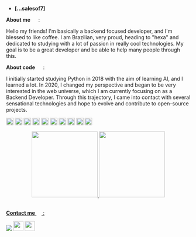 - **[...salesof7]**

**About me** <img height="14em" width="14em" src="https://super.so/icon/light/coffee.svg"> :

Hello my friends! I'm basically a backend focused developer, and I'm blessed to like coffee. I am Brazilian, very proud, heading to "hexa" and dedicated to studying with a lot of passion in really cool technologies. My goal is to be a great developer and be able to help many people through this.

**About code** <img height="14em" width="14em" src="https://super.so/icon/light/git-merge.svg"> :

I initially started studying Python in 2018 with the aim of learning AI, and I learned a lot. In 2020, I changed my perspective and began to be very interested in the web universe, which I am currently focusing on as a Backend Developer. Through this trajectory, I came into contact with several sensational technologies and hope to evolve and contribute to open-source projects.

<code><img height="20" alt="typescript" src="https://cdn.icon-icons.com/icons2/2415/PNG/512/typescript_original_logo_icon_146317.png"></code>
<code><img height="20" alt="javascript" src="https://cdn.icon-icons.com/icons2/2415/PNG/512/javascript_original_logo_icon_146455.png"></code>
<code><img height="20" alt="python" src="https://static.cloud-boxloja.com/lojas/wyfyg/produtos/cf02b27f-ab1b-4a50-ad17-4aa4e0368a94.jpg"></code>
<code><img height="20" alt="docker" src="https://cdn.icon-icons.com/icons2/2699/PNG/512/docker_tile_logo_icon_168248.png"></code>
<code><img height="20" alt="aws" src="https://www.inovex.de/wp-content/uploads/Amazon_Web_Services_Logo-kl.png"></code>
<code><img height="20" width="20" alt="nest" src="https://www.codewithvlad.com/assets/svg/nest-logo.svg"></code>
<code><img height="20" alt="django" src="https://img.stackshare.io/service/994/4aGjtNQv.png"></code>
<code><img height="20" alt="html" src="https://cdn2.iconfinder.com/data/icons/metro-ui-dock/512/HTML5.png"></code>
<code><img height="20" alt="css" src="https://cdn0.iconfinder.com/data/icons/long-shadow-web-icons/512/css-512.png"></code>
<code><img height="20" alt="arch" src="https://cdn.icon-icons.com/icons2/1508/PNG/512/distributorlogoarchlinux_103805.png"></code>

<div align="center">
  <a href="https://github.com/salesof7">
  <img 
    height="180em" 
    src="https://github-readme-stats.vercel.app/api?username=salesof7&theme=ayu-mirage&title_color=02665C&ring_color=264773&show_icons=true&icon_color=6FA6A6&text_color=E0E0E0&count_private=true"
  >
  <img 
    height="180em" 
    src="https://github-readme-stats.vercel.app/api/top-langs/?username=salesof7&layout=compact&theme=ayu-mirage&title_color=E0E0E0&text_color=6FA6A6&langs_count=6"
  >
</div>

<br/>

**Contact me** <img height="14em" width="14em" src="https://super.so/icon/light/headphones.svg"> :

<div>
  <a href="https://github.com/salesof7" target="_blank"><img src="https://img.shields.io/badge/GitHub-100000?style=for-the-badge&logo=github&logoColor=white" target="_blank"></a>
  <a href="https://github.com/salesof7" target="_blank"><img src="https://img.shields.io/badge/Discord-7289DA?style=for-the-badge&logo=discord&logoColor=white" target="_blank" height="27px"></a>
  <a href="https://github.com/salesof7" target="_blank"><img src="https://img.shields.io/badge/LinkedIn-0077B5?style=for-the-badge&logo=linkedin&logoColor=white" target="_blank" height="27px"></a>
</div>

<!-- https://icon-icons.com/pt/ -->
<!-- https://super.so/icons-light   -->
